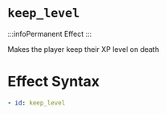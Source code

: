 # `keep_level`
:::infoPermanent Effect
:::

Makes the player keep their XP level on death

# Effect Syntax
```yaml
- id: keep_level
```
